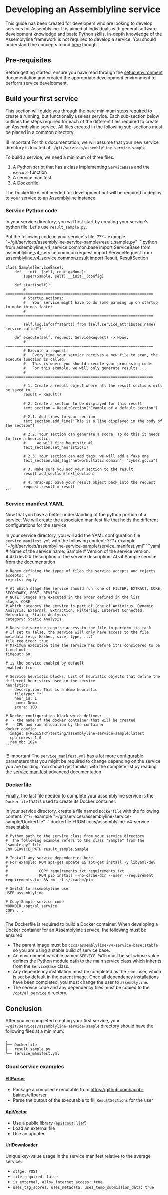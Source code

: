 # Developing an Assemblyline service

This guide has been created for developers who are looking to develop services for Assemblyline. It is aimed at individuals with general software development knowledge and basic Python skills. In-depth knowledge of the Assemblyline framework is not required to develop a service. You should understand the concepts found [here](../../user_manual/results) though.

## Pre-requisites
Before getting started, ensure you have read through the [setup environment](../../env/getting_started/) documentation and created the appropriate development environment to perform service development.

## Build your first service
This section will guide you through the bare minimum steps required to create a running, but functionally useless service. Each sub-section below outlines the steps required for each of the different files required to create an Assemblyline service. All files created in the following sub-sections must be placed in a common directory.

!!! important
    For this documentation, we will assume that your new service directory is located at `~/git/services/assemblyline-service-sample`

To build a service, we need a minimum of three files. 

1. A Python script that has a class implementing `ServiceBase` and the `execute` function
2. A service manifest
3. A Dockerfile. 

The Dockerfile is not needed for development but will be required to deploy to your service to an Assemblyline instance.

### Service Python code

In your service directory, you will first start by creating your service's python file. Let's use `result_sample.py`.

Put the following code in your service's file:
???+ example "~/git/services/assemblyline-service-sample/result_sample.py"
    ```python
    from assemblyline_v4_service.common.base import ServiceBase
    from assemblyline_v4_service.common.request import ServiceRequest
    from assemblyline_v4_service.common.result import Result, ResultSection

    class Sample(ServiceBase):
        def __init__(self, config=None):
            super(Sample, self).__init__(config)

        def start(self):
            # ==================================================================
            # Startup actions:
            #   Your service might have to do some warming up on startup to make things faster
            # ==================================================================

            self.log.info(f"start() from {self.service_attributes.name} service called")

        def execute(self, request: ServiceRequest) -> None:
            # ==================================================================
            # Execute a request:
            #   Every time your service receives a new file to scan, the execute function is called.
            #   This is where you should execute your processing code.
            #   For this example, we will only generate results ...
            # ==================================================================

            # 1. Create a result object where all the result sections will be saved to
            result = Result()

            # 2. Create a section to be displayed for this result
            text_section = ResultSection('Example of a default section')

            # 2.1. Add lines to your section
            text_section.add_line("This is a line displayed in the body of the section")

            # 2.2. Your section can generate a score. To do this it needs to fire a heuristic.
            #     We will fire heuristic #1
            text_section.set_heuristic(1)

            # 2.3. Your section can add tags, we will add a fake one
            text_section.add_tag("network.static.domain", "cyber.gc.ca")

            # 3. Make sure you add your section to the result
            result.add_section(text_section)

            # 4. Wrap-up: Save your result object back into the request
            request.result = result
    ```

### Service manifest YAML

Now that you have a better understanding of the python portion of a service. We will create the associated manifest file that holds the different configurations for the service.

In your service directory, you will add the YAML configuration file `service_manifest.yml` with the following content:
???+ example "~/git/services/assembyline-service-sample/service_manifest.yml"
    ```yaml
    # Name of the service
    name: Sample
    # Version of the service
    version: 4.4.0.dev0
    # Description of the service
    description: ALv4 Sample service from the documentation

    # Regex defining the types of files the service accepts and rejects
    accepts: .*
    rejects: empty

    # At which stage the service should run (one of FILTER, EXTRACT, CORE, SECONDARY, POST, REVIEW)
    # NOTE: Stages are executed in the order defined in the list
    stage: CORE
    # Which category the service is part of (one of Antivirus, Dynamic Analysis, External, Extraction, Filtering, Internet Connected, Networking, Static Analysis)
    category: Static Analysis

    # Does the service require access to the file to perform its task
    # If set to false, the service will only have access to the file metadata (e.g. Hashes, size, type, ...)
    file_required: true
    # Maximum execution time the service has before it's considered to be timed out
    timeout: 60

    # is the service enabled by default
    enabled: true

    # Service heuristic blocks: List of heuristic objects that define the different heuristics used in the service
    heuristics:
      - description: This is a demo heuristic
        filetype: "*"
        heur_id: 1
        name: Demo
        score: 100

    # Docker configuration block which defines:
    #  - the name of the docker container that will be created
    #  - CPU and ram allocation by the container
    docker_config:
      image: ${REGISTRY}testing/assemblyline-service-sample:latest
      cpu_cores: 1.0
      ram_mb: 1024
    ```

!!! important
    The `service_manifest.yml` has a lot more configurable parameters that you might be required to change depending on the service you are building. You should get familiar with the complete list by reading the [service manifest](../advanced/service_manifest) advanced documentation.

### Dockerfile
Finally, the last file needed to complete your assemblyline service is the `Dockerfile` that is used to create its Docker container.

In your service directory, create a file named `Dockerfile` with the following content:
???+ example "~/git/services/assemblyline-service-sample/Dockerfile"
    ```dockerfile
    FROM cccs/assemblyline-v4-service-base:stable

    # Python path to the service class from your service directory
    #  The following example refers to the class "Sample" from the "sample.py" file
    ENV SERVICE_PATH result_sample.Sample

    # Install any service dependencies here
    # For example: RUN apt-get update && apt-get install -y libyaml-dev
    #
    #              COPY requirements.txt requirements.txt
    #              RUN pip install --no-cache-dir --user --requirement requirements.txt && rm -rf ~/.cache/pip

    # Switch to assemblyline user
    USER assemblyline

    # Copy Sample service code
    WORKDIR /opt/al_service
    COPY . .
    ```

The Dockerfile is required to build a Docker container. When developing a Docker container for an Assemblyline service,
the following must be ensured:

- The parent image must be `cccs/assemblyline-v4-service-base:stable` so you are using a stable build of service base.
- An environment variable named `SERVICE_PATH` must be set whose value defines the Python module path to the main service
class which inherits from the `ServiceBase` class.
- Any dependency installation must be completed as the `root` user, which is set by default in the parent image. Once all
dependency installations have been completed, you must change the user to `assemblyline`.
- The service code and any dependency files must be copied to the `/opt/al_service` directory.

## Conclusion
After you've completed creating your first service, your `~/git/services/assemblyline-service-sample` directory should have the following files at a minimum:

```text
.
├── Dockerfile
├── result_sample.py
└── service_manifest.yml
```

### Good service examples

#### [ElfParser](https://github.com/CybercentreCanada/assemblyline-service-elfparser)
- Package a compiled executable from https://github.com/jacob-baines/elfparser
- Parse the output of the executable to fill `ResultSections` for the user

#### [ApiVector](https://github.com/CybercentreCanada/assemblyline-service-apivector)
- Use a public library ([`apiscout`](https://github.com/danielplohmann/apiscout), [`lief`](https://github.com/lief-project/LIEF))
- Load an external file
- Use an updater

#### [UrlDownloader](https://github.com/CybercentreCanada/assemblyline-service-urldownloader/)
Unique key-value usage in the service manifest relative to the average service:
- `stage: POST`
- `file_required: false`
- `is_external, allow_internet_access: true`
- `uses_tag_scores, uses_metadata, uses_temp_submission_data: true`
